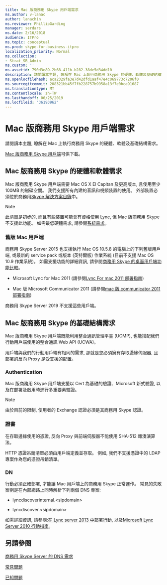```yaml
---
title: Mac 版商務用 Skype 用戶端需求
ms.author: v-lanac
author: lanachin
ms.reviewer: PhillipGarding
manager: serdars
ms.date: 2/16/2018
audience: ITPro
ms.topic: conceptual
ms.prod: skype-for-business-itpro
localization_priority: Normal
ms.collection:
- Strat_SB_Admin
ms.custom: ''
ms.assetid: 790d3e89-2b68-411b-b282-38de5d34dd10
description: 請閱讀本主題, 瞭解在 Mac 上執行商務用 Skype 的硬體、軟體及基礎結構需求。
ms.openlocfilehash: aca2329fa3e7d42dfd1aaf47e4c069773c7206f0
ms.sourcegitcommit: 208321bb45f7fb228757b9958a13f7e0bca91687
ms.translationtype: MT
ms.contentlocale: zh-TW
ms.lasthandoff: 06/25/2019
ms.locfileid: "36193962"
---
```

# <a name="skype-for-business-on-mac-client-requirements"></a>Mac 版商務用 Skype 用戶端需求
 
請閱讀本主題, 瞭解在 Mac 上執行商務用 Skype 的硬體、軟體及基礎結構需求。
  
[Mac 版商務用 Skype 用戶端](https://products.office.com/en-us/skype-for-business/download-app?tab=tabs-3#Mac)可供下載。
  
## <a name="hardware-and-software-requirements-for-skype-for-business-on-mac"></a>Mac 版商務用 Skype 的硬體和軟體需求

Mac 版商務用 Skype 用戶端需要 Mac OS X El Capitan 及更高版本, 且使用至少100MB 的磁碟空間。 我們支援所有內建的音訊和視頻裝置的使用。 外部裝置必須位於商務用[Skype 解決方案目錄](https://partnersolutions.skypeforbusiness.com/solutionscatalog)中。 
  
> [!NOTE]
> 此清單是初步的, 而且有些裝置可能會有資格使用 Lync, 但 Mac 版商務用 Skype 不支援此功能。 如需最低硬體需求, 請參閱[系統需求](https://products.office.com/en-us/office-system-requirements)。
  
### <a name="legacy-mac-clients"></a>舊版 Mac 用戶端

商務用 Skype Server 2015 也支援執行 Mac OS 10.5.8 的電腦上的下列舊版用戶端, 或最新的 service pack 或版本 (英特爾版) 作業系統 (目前不支援 Mac OS 10.9 作業系統)。 如需支援功能的詳細資訊, 請參閱[商務用 Skype 的桌面用戶端功能比較](desktop-feature-comparison.md)。
  
- Microsoft Lync for Mac 2011 (請參閱[Lync For mac 2011 部署指南](https://go.microsoft.com/fwlink/p/?LinkId=268786))
    
- Mac 版 Microsoft Communicator 2011 (請參閱[mac 版 communicator 2011 部署指南](https://go.microsoft.com/fwlink/p/?LinkId=268787))
 
商務用 Skype Server 2019 不支援這些用戶端。
   
## <a name="infrastructure-requirements-for-skype-for-business-on-mac"></a>Mac 版商務用 Skype 的基礎結構需求
<a name="Infrastructure"> </a>

Mac 版商務用 Skype 用戶端既能利用整合通訊管理平臺 (UCMP), 也能搭配我們行動用戶端使用的整合通訊 Web API (UCWA)。
  
用戶端與我們的行動用戶端有相同的需求, 那就是您必須擁有存取邊緣伺服器, 且部署的反向 Proxy 是受支援的配置。 
  
### <a name="authentication"></a>Authentication

Mac 版商務用 Skype 用戶端支援以 Cert 為基礎的驗證、Microsoft 新式驗證, 以及在部署及啟用時進行多重要素驗證。
  
> [!NOTE]
> 由於目前的限制, 使用者的 Exchange 認證必須是其商務用 Skype 認證。 
  
### <a name="certificates"></a>證書

在存取邊緣使用的憑證, 反向 Proxy 與前端伺服器不能使用 SHA-512 雜湊演算法。
  
HTTP 憑證吊銷清單必須由用戶端定義並存取。 例如, 我們不支援憑證中的 LDAP 專案作為您的憑證吊銷清單。
  
### <a name="dns"></a>DN

行動必須正確部署, 才能讓 Mac 用戶端上的商務用 Skype 正常運作。 常見的失敗案例是在內部網路上同時解析下列兩個 DNS 專案:
  
- lyncdiscoverinternal.\<sipdomain\>
    
- lyncdiscover.\<sipdomain\>
    
如需詳細資訊, 請參閱:[在 Lync server 2013 中部署行動](https://go.microsoft.com/fwlink/p/?LinkId=798224), 以及[Microsoft Lync Server 2010 行動指南](https://go.microsoft.com/fwlink//p/?LinkId=798226)。
  
## <a name="see-also"></a>另請參閱
<a name="Infrastructure"> </a>

[商務用 Skype Server 的 DNS 需求](../../plan-your-deployment/network-requirements/dns.md)

[常見問題](https://go.microsoft.com/fwlink/p/?LinkId=798227)
  
[已知問題](https://go.microsoft.com/fwlink/p/?LinkId=798228)
